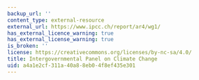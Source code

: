 ```yaml
---
backup_url: ''
content_type: external-resource
external_url: https://www.ipcc.ch/report/ar4/wg1/
has_external_licence_warning: true
has_external_license_warning: true
is_broken: ''
license: https://creativecommons.org/licenses/by-nc-sa/4.0/
title: Intergovernmental Panel on Climate Change
uid: a4a1e2cf-311a-40a8-8eb0-4f8ef435e301
---
```

